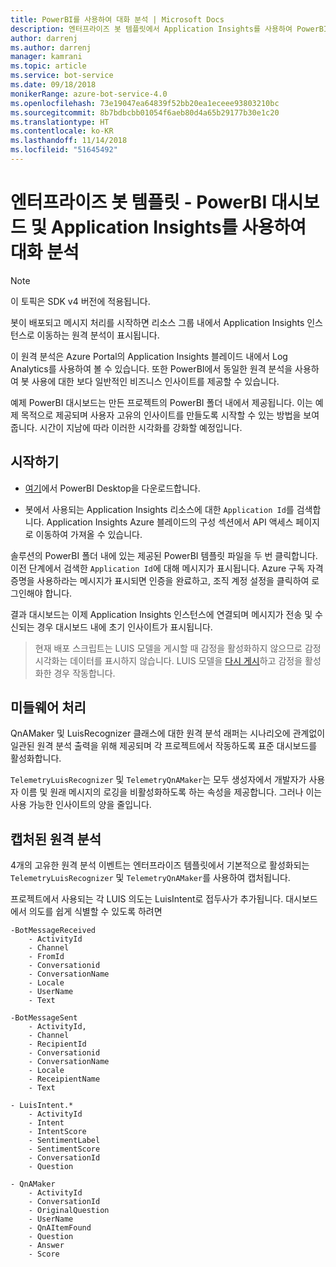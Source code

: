 ```yaml
---
title: PowerBI를 사용하여 대화 분석 | Microsoft Docs
description: 엔터프라이즈 봇 템플릿에서 Application Insights를 사용하여 PowerBI를 통해 인사이트를 활성화하는 방법 알아보기
author: darrenj
ms.author: darrenj
manager: kamrani
ms.topic: article
ms.service: bot-service
ms.date: 09/18/2018
monikerRange: azure-bot-service-4.0
ms.openlocfilehash: 73e19047ea64839f52bb20ea1eceee93803210bc
ms.sourcegitcommit: 8b7bdbcbb01054f6aeb80d4a65b29177b30e1c20
ms.translationtype: HT
ms.contentlocale: ko-KR
ms.lasthandoff: 11/14/2018
ms.locfileid: "51645492"
---
```

# <a name="enterprise-bot-template---conversational-analytics-using-powerbi-dashboard-and-application-insights"></a>엔터프라이즈 봇 템플릿 - PowerBI 대시보드 및 Application Insights를 사용하여 대화 분석

> [!NOTE]
> 이 토픽은 SDK v4 버전에 적용됩니다. 

봇이 배포되고 메시지 처리를 시작하면 리소스 그룹 내에서 Application Insights 인스턴스로 이동하는 원격 분석이 표시됩니다. 

이 원격 분석은 Azure Portal의 Application Insights 블레이드 내에서 Log Analytics를 사용하여 볼 수 있습니다. 또한 PowerBI에서 동일한 원격 분석을 사용하여 봇 사용에 대한 보다 일반적인 비즈니스 인사이트를 제공할 수 있습니다.

예제 PowerBI 대시보드는 만든 프로젝트의 PowerBI 폴더 내에서 제공됩니다. 이는 예제 목적으로 제공되며 사용자 고유의 인사이트를 만들도록 시작할 수 있는 방법을 보여줍니다. 시간이 지남에 따라 이러한 시각화를 강화할 예정입니다. 

## <a name="getting-started"></a>시작하기

- [여기](https://powerbi.microsoft.com/en-us/desktop/)에서 PowerBI Desktop을 다운로드합니다.
 
- 봇에서 사용되는 Application Insights 리소스에 대한 ```Application Id```를 검색합니다. Application Insights Azure 블레이드의 구성 섹션에서 API 액세스 페이지로 이동하여 가져올 수 있습니다.

솔루션의 PowerBI 폴더 내에 있는 제공된 PowerBI 템플릿 파일을 두 번 클릭합니다. 이전 단계에서 검색한 ```Application Id```에 대해 메시지가 표시됩니다. Azure 구독 자격 증명을 사용하라는 메시지가 표시되면 인증을 완료하고, 조직 계정 설정을 클릭하여 로그인해야 합니다.

결과 대시보드는 이제 Application Insights 인스턴스에 연결되며 메시지가 전송 및 수신되는 경우 대시보드 내에 초기 인사이트가 표시됩니다.

>현재 배포 스크립트는 LUIS 모델을 게시할 때 감정을 활성화하지 않으므로 감정 시각화는 데이터를 표시하지 않습니다. LUIS 모델을 [다시 게시](https://docs.microsoft.com/en-us/azure/cognitive-services/luis/luis-how-to-publish-app)하고 감정을 활성화한 경우 작동합니다.

## <a name="middleware-processing"></a>미들웨어 처리

QnAMaker 및 LuisRecognizer 클래스에 대한 원격 분석 래퍼는 시나리오에 관계없이 일관된 원격 분석 출력을 위해 제공되며 각 프로젝트에서 작동하도록 표준 대시보드를 활성화합니다.

```TelemetryLuisRecognizer``` 및 ```TelemetryQnAMaker```는 모두 생성자에서 개발자가 사용자 이름 및 원래 메시지의 로깅을 비활성화하도록 하는 속성을 제공합니다. 그러나 이는 사용 가능한 인사이트의 양을 줄입니다.

## <a name="telemetry-captured"></a>캡처된 원격 분석

4개의 고유한 원격 분석 이벤트는 엔터프라이즈 템플릿에서 기본적으로 활성화되는 ```TelemetryLuisRecognizer``` 및 ```TelemetryQnAMaker```를 사용하여 캡처됩니다. 

프로젝트에서 사용되는 각 LUIS 의도는 LuisIntent로 접두사가 추가됩니다. 대시보드에서 의도를 쉽게 식별할 수 있도록 하려면

```
-BotMessageReceived
    - ActivityId
    - Channel
    - FromId
    - Conversationid
    - ConversationName
    - Locale
    - UserName
    - Text
```
  
```
-BotMessageSent
    - ActivityId,
    - Channel
    - RecipientId
    - Conversationid
    - ConversationName
    - Locale
    - ReceipientName
    - Text
```

```
- LuisIntent.*
    - ActivityId
    - Intent
    - IntentScore
    - SentimentLabel
    - SentimentScore
    - ConversationId
    - Question
```

```
- QnAMaker
    - ActivityId
    - ConversationId
    - OriginalQuestion
    - UserName
    - QnAItemFound
    - Question
    - Answer
    - Score
```